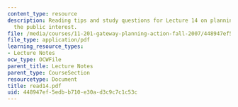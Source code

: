 ```yaml
---
content_type: resource
description: Reading tips and study questions for Lecture 14 on planning ethics and
  the public interest.
file: /media/courses/11-201-gateway-planning-action-fall-2007/448947ef5edbb710e30ad3c9c7c1c53c_read14.pdf
file_type: application/pdf
learning_resource_types:
- Lecture Notes
ocw_type: OCWFile
parent_title: Lecture Notes
parent_type: CourseSection
resourcetype: Document
title: read14.pdf
uid: 448947ef-5edb-b710-e30a-d3c9c7c1c53c
---
```

